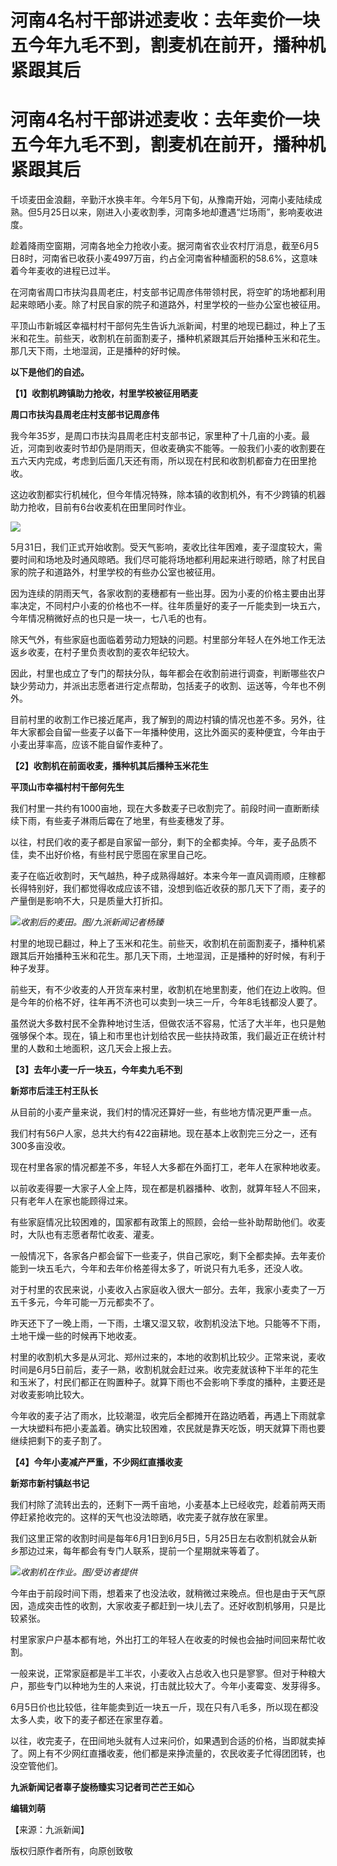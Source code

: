 # 河南4名村干部讲述麦收：去年卖价一块五今年九毛不到，割麦机在前开，播种机紧跟其后

# 河南4名村干部讲述麦收：去年卖价一块五今年九毛不到，割麦机在前开，播种机紧跟其后

千顷麦田金浪翻，辛勤汗水换丰年。今年5月下旬，从豫南开始，河南小麦陆续成熟。但5月25日以来，刚进入小麦收割季，河南多地却遭遇“烂场雨”，影响麦收进度。

趁着降雨空窗期，河南各地全力抢收小麦。据河南省农业农村厅消息，截至6月5日8时，河南省已收获小麦4997万亩，约占全河南省种植面积的58.6%，这意味着今年麦收的进程已过半。

在河南省周口市扶沟县周老庄，村支部书记周彦伟带领村民，将空旷的场地都利用起来晾晒小麦。除了村民自家的院子和道路外，村里学校的一些办公室也被征用。

平顶山市新城区幸福村村干部何先生告诉九派新闻，村里的地现已翻过，种上了玉米和花生。前些天，收割机在前面割麦子，播种机紧跟其后开始播种玉米和花生。那几天下雨，土地湿润，正是播种的好时候。

**以下是他们的自述。**

**【1】收割机跨镇助力抢收，村里学校被征用晒麦**

**周口市扶沟县周老庄村支部书记周彦伟**

我今年35岁，是周口市扶沟县周老庄村支部书记，家里种了十几亩的小麦。最近，河南到收麦时节却仍是阴雨天，但收麦确实不能等。一般我们小麦的收割要在五六天内完成，考虑到后面几天还有雨，所以现在村民和收割机都奋力在田里抢收。

这边收割都实行机械化，但今年情况特殊，除本镇的收割机外，有不少跨镇的机器助力抢收，目前有6台收麦机在田里同时作业。

![](https://inews.gtimg.com/om_bt/Oz95KoFbhvSsGnCKE9tVe8AMFldhpqwqLeHqsxZOFV6AoAA/1000)

5月31日，我们正式开始收割。受天气影响，麦收比往年困难，麦子湿度较大，需要时间和场地及时通风晾晒。我们尽可能将场地都利用起来进行晾晒，除了村民自家的院子和道路外，村里学校的有些办公室也被征用。

因为连续的阴雨天气，各家收割的麦穗都有一些出芽。因为小麦的价格主要由出芽率决定，不同村户小麦的价格也不一样。往年质量好的麦子一斤能卖到一块五六，今年情况稍微好点的也只是一块一，七八毛的也有。

除天气外，有些家庭也面临着劳动力短缺的问题。村里部分年轻人在外地工作无法返乡收麦，在村子里负责收割的麦农年纪较大。

因此，村里也成立了专门的帮扶分队，每年都会在收割前进行调查，判断哪些农户缺少劳动力，并派出志愿者进行定点帮助，包括麦子的收割、运送等，今年也不例外。

目前村里的收割工作已接近尾声，我了解到的周边村镇的情况也差不多。另外，往年大家都会自留一些麦子以备下一年播种使用，这比外面买的麦种便宜，今年由于小麦出芽率高，应该不能自留作麦种了。

**【2】收割机在前面收麦，播种机其后播种玉米花生**

**平顶山市幸福村村干部何先生**

我们村里一共约有1000亩地，现在大多数麦子已收割完了。前段时间一直断断续续下雨，有些麦子淋雨后霉在了地里，有些麦穗发了芽。

以往，村民们收的麦子都是自家留一部分，剩下的全都卖掉。今年，麦子品质不佳，卖不出好价格，有些村民宁愿囤在家里自己吃。

麦子在临近收割时，天气越热，种子成熟得越好。本来今年一直风调雨顺，庄稼都长得特别好，我们都觉得收成应该不错，没想到临近收获的那几天下了雨，麦子的产量倒是影响不大，只是质量大打折扣。

![](https://inews.gtimg.com/om_bt/O0xp4uH_L64qauDPHbP3koXZwoe_EgTuFE3w91TEl8BmsAA/1000)_收割后的麦田。图/九派新闻记者杨臻_

村里的地现已翻过，种上了玉米和花生。前些天，收割机在前面割麦子，播种机紧跟其后开始播种玉米和花生。那几天下雨，土地湿润，正是播种的好时候，有利于种子发芽。

前些天，有不少收麦的人开货车来村里，收割机在地里割麦，他们在边上收购。但是今年的价格不好，往年再不济也可以卖到一块三一斤，今年8毛钱都没人要了。

虽然说大多数村民不全靠种地讨生活，但做农活不容易，忙活了大半年，也只是勉强够保个本。现在，镇上和市里也计划给农民一些扶持政策，我们最近正在统计村里的人数和土地面积，这几天会上报上去。

**【3】去年小麦一斤一块五，今年卖九毛不到**

**新郑市后洼王村王队长**

从目前的小麦产量来说，我们村的情况还算好一些，有些地方情况更严重一点。

我们村有56户人家，总共大约有422亩耕地。现在基本上收割完三分之一，还有300多亩没收。

现在村里各家的情况都差不多，年轻人大多都在外面打工，老年人在家种地收麦。

以前收麦得要一大家子人全上阵，现在都是机器播种、收割，就算年轻人不回来，只有老年人在家也能顾得过来。

有些家庭情况比较困难的，国家都有政策上的照顾，会给一些补助帮助他们。收麦时，大队也有志愿者帮忙收麦、灌麦。

一般情况下，各家各户都会留下一些麦子，供自己家吃，剩下全都卖掉。去年麦价能到一块五毛六，今年和去年价格差得太多了，听说只有九毛多，还没人收。

对于村里的农民来说，小麦收入占家庭收入很大一部分。去年，我家小麦卖了一万五千多元，今年可能一万元都卖不了。

昨天还下了一晚上雨，一下雨，土壤又湿又软，收割机没法下地。只能等不下雨，土地干燥一些的时候再下地收麦。

村里的收割机大多是从河北、郑州过来的，本地的收割机比较少。正常来说，麦收时间是6月5日前后，麦子一熟，收割机就会赶过来。收完麦就该种下半年的花生和玉米了，村民们都正在购置种子。就算下雨也不会影响下季度的播种，主要还是对收麦影响比较大。

今年收的麦子沾了雨水，比较潮湿，收完后全都摊开在路边晒着，再遇上下雨就拿一大块塑料布把小麦盖着。确实比较困难，农民就是靠天吃饭，明天就算下雨也要继续把剩下的麦子割了。

**【4】今年小麦减产严重，不少网红直播收麦**

**新郑市新村镇赵书记**

我们村除了流转出去的，还剩下一两千亩地，小麦基本上已经收完，趁着前两天雨停赶紧抢收完的。这样的天气也没法晾晒，收完麦子就存放在家里。

我们这里正常的收割时间是每年6月1日到6月5日，5月25日左右收割机就会从新乡那边过来，每年都会有专门人联系，提前一个星期就来等着了。

![](https://inews.gtimg.com/om_bt/OX7XPpvgelFRa8MYsuU4JFkLMBylfXES6BmTKzweEVfE4AA/1000)_收割机在作业。图/受访者提供_

今年由于前段时间下雨，想着来了也没法收，就稍微过来晚点。但也是由于天气原因，造成突击性的收割，大家收麦子都赶到一块儿去了。还好收割机够用，只是比较紧张。

村里家家户户基本都有地，外出打工的年轻人在收麦的时候也会抽时间回来帮忙收割。

一般来说，正常家庭都是半工半农，小麦收入占总收入也只是寥寥。但对于种粮大户，那些专门以种地为生的人来说，打击就比较大了。今年小麦霉变、发芽得多。

6月5日价也比较低，往年能卖到近一块五一斤，现在只有八毛多，所以现在都没太多人卖，收下的麦子都还在家里存着。

以往，收完麦子，在田间地头就有人过来问价，如果遇到合适的价格，当即就卖掉了。网上有不少网红直播收麦，他们都是来挣流量的，农民收麦子忙得团团转，也没空管他们。

**九派新闻记者辜子旋杨臻实习记者司芒芒王如心**

**编辑刘萌**

【来源：九派新闻】

版权归原作者所有，向原创致敬

